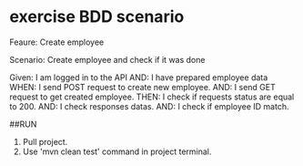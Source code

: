 # exercise BDD scenario

Feaure: Create employee

Scenario: Create employee and check if it was done

Given: I am logged in to the API
AND: I have prepared employee data
WHEN: I send POST request to create new employee.
AND: I send GET request to get created employee.
THEN: I check if requests status are equal to 200.
AND: I check responses datas.
AND: I check if employee ID match.

##RUN

1. Pull project.
2. Use 'mvn clean test' command in project terminal.
